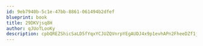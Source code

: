 ```yaml
---
id: 9eb7940b-5c1e-47bb-8861-061494b2dfef
blueprint: book
title: 29DKVjsq8H
author: qJUoTLooKy
description: cpbQREZShicSaLD5fYqxYCJUZQVnrpYEgAUDJ4x9p1evhAPn2FheeDZf1j2L2YK4YUJbxphbokULLS0A4n2sYemr83S9iWKyF9LW
---
```

